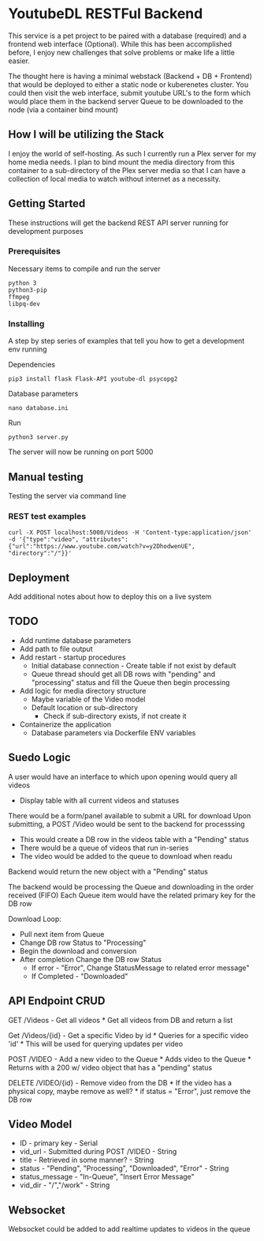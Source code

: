 # YoutubeDL RESTFul Backend
This service is a pet project to be paired with a database (required) and a frontend web interface (Optional).
While this has been accomplished before, I enjoy new challenges that solve problems or make life a little easier. 

The thought here is having a minimal webstack (Backend + DB + Frontend) that would be deployed to either a static node or kuberenetes cluster.
You could then visit the web interface, submit youtube URL's to the form which would place them in the backend server Queue to be downloaded to the node (via a container bind mount)

## How I will be utilizing the Stack
I enjoy the world of self-hosting. As such I currently run a Plex server for my home media needs. I plan to bind mount the media directory from this container to a sub-directory of the Plex server media so that I can have a collection of local media to watch without internet as a necessity. 

## Getting Started

These instructions will get the backend REST API server running for development purposes

### Prerequisites

Necessary items to compile and run the server

```
python 3
python3-pip
ffmpeg
libpq-dev
```

### Installing

A step by step series of examples that tell you how to get a development env running

Dependencies
```
pip3 install flask Flask-API youtube-dl psycopg2
```

Database parameters
```
nano database.ini 
```

Run

```
python3 server.py
```

The server will now be running on port 5000

## Manual testing

Testing the server via command line

### REST test examples
```
curl -X POST localhost:5000/Videos -H 'Content-type:application/json' -d '{"type":"video", "attributes":{"url":"https://www.youtube.com/watch?v=y2DhodwenUE", "directory":"/"}}'
```

## Deployment

Add additional notes about how to deploy this on a live system

## TODO
* Add runtime database parameters
* Add path to file output
* Add restart - startup procedures
	* Initial database connection - Create table if not exist by default
	* Queue thread should get all DB rows with "pending" and "processing" status and fill the Queue then begin processing
* Add logic for media directory structure
	* Maybe variable of the Video model
	* Default location or sub-directory
		* Check if sub-directory exists, if not create it
* Containerize the application
	* Database parameters via Dockerfile ENV variables
## Suedo Logic
A user would have an interface to which upon opening would query all videos
* Display table with all current videos and statuses

There would be a form/panel available to submit a URL for download
Upon submitting, a POST /Video would be sent to the backend for processsing
* This would create a DB row in the videos table with a "Pending" status
* There would be a queue of videos that run in-series
* The video would be added to the queue to download when readu

Backend would return the new object with a "Pending" status

The backend would be processing the Queue and downloading in the order received (FIFO)
Each Queue item would have the related primary key for the DB row

Download Loop:
* Pull next item from Queue
* Change DB row Status to "Processing"
* Begin the download and conversion
* After completion Change the DB row Status
	* If error - "Error", Change StatusMessage to related error message"
	* If Completed - "Downloaded"

## API Endpoint CRUD

GET /Videos - Get all videos 
	* Get all videos from DB and return a list
	
Get /Videos/{id} - Get a specific Video by id
	* Queries for a specific video 'id'
	* This will be used for querying updates per video
	
POST /VIDEO - Add a new video to the Queue
	* Adds video to the Queue
	* Returns with a 200 w/ video object that has a "pending" status

DELETE /VIDEO/{id} - Remove video from the DB
	* If the video has a physical copy, maybe remove as well?
	* if status = "Error", just remove the DB row

## Video Model
* ID - primary key - Serial
* vid_url - Submitted during POST /VIDEO - String
* title - Retrieved in some manner? - String
* status - "Pending", "Processing", "Downloaded", "Error" - String
* status_message - "In-Queue", "Insert Error Message"
* vid_dir - "/","/work" - String

## Websocket
Websocket could be added to add realtime updates to videos in the queue